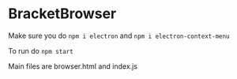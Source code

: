 # BracketBrowser
Make sure you do `npm i electron` and `npm i electron-context-menu`

To run do `npm start`

Main files are browser.html and index.js
